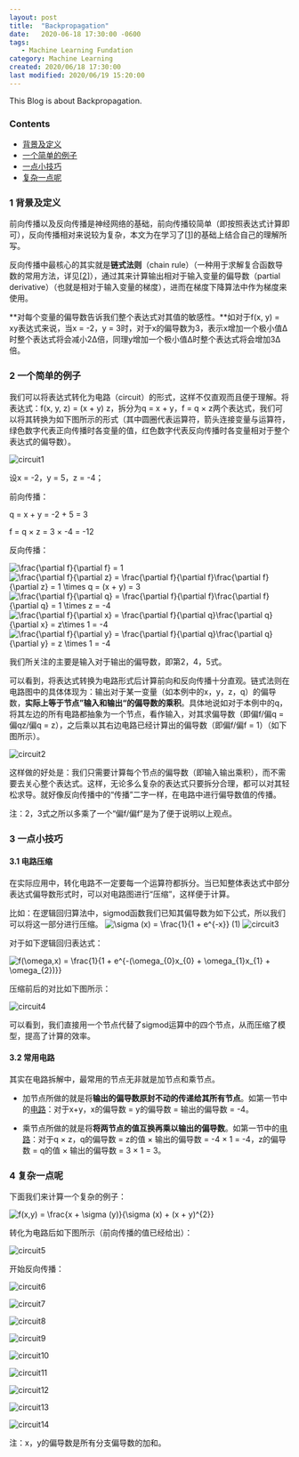 ```yaml
---
layout: post
title:  "Backpropagation"
date:   2020-06-18 17:30:00 -0600
tags:
   - Machine Learning Fundation
category: Machine Learning
created: 2020/06/18 17:30:00
last modified: 2020/06/19 15:20:00
---
```


This Blog is about Backpropagation.

### Contents

* [背景及定义](#a)
* [一个简单的例子](#b)
* [一点小技巧](#c)
* [复杂一点呢](#d)

<a name='a'></a>

### 1 背景及定义

前向传播以及反向传播是神经网络的基础，前向传播较简单（即按照表达式计算即可），反向传播相对来说较为复杂，本文为在学习了\[[1](<https://cs231n.github.io/optimization-2/#grad>)\]的基础上结合自己的理解所写。

反向传播中最核心的其实就是**链式法则**（chain rule）（一种用于求解复合函数导数的常用方法，详见\[[2](<https://en.wikipedia.org/wiki/Chain_rule>)\]），通过其来计算输出相对于输入变量的偏导数（partial derivative）（也就是相对于输入变量的梯度），进而在梯度下降算法中作为梯度来使用。

**对每个变量的偏导数告诉我们整个表达式对其值的敏感性。**如对于f(x, y) = xy表达式来说，当x = -2，y = 3时，对于x的偏导数为3，表示x增加一个极小值&Delta;时整个表达式将会减小2&Delta;倍，同理y增加一个极小值&Delta;时整个表达式将会增加3&Delta;倍。

<a name='b'></a>

### 2 一个简单的例子

我们可以将表达式转化为电路（circuit）的形式，这样不仅直观而且便于理解。将表达式：f(x, y, z) = (x + y) z，拆分为q = x + y，f = q &times; z两个表达式，我们可以将其转换为如下图所示的形式（其中圆圈代表运算符，箭头连接变量与运算符，绿色数字代表正向传播时各变量的值，红色数字代表反向传播时各变量相对于整个表达式的偏导数）。

<a name='pic1'></a>

![circuit1](/images/backpropagation1.png)

设x = -2，y = 5，z = -4；

前向传播：

q = x + y = -2 + 5 = 3

f = q &times; z = 3 &times; -4 = -12

反向传播：

<img src="https://latex.codecogs.com/png.latex?\frac{\partial&space;f}{\partial&space;f}&space;=&space;1" title="\frac{\partial f}{\partial f} = 1" />

<img src="https://latex.codecogs.com/png.latex?\frac{\partial&space;f}{\partial&space;z}&space;=&space;\frac{\partial&space;f}{\partial&space;f}\frac{\partial&space;f}{\partial&space;z}&space;=&space;1&space;\times&space;q&space;=&space;(x&space;&plus;&space;y)&space;=&space;3" title="\frac{\partial f}{\partial z} = \frac{\partial f}{\partial f}\frac{\partial f}{\partial z} = 1 \times q = (x + y) = 3" />

<img src="https://latex.codecogs.com/png.latex?\frac{\partial&space;f}{\partial&space;q}&space;=&space;\frac{\partial&space;f}{\partial&space;f}\frac{\partial&space;f}{\partial&space;q}&space;=&space;1&space;\times&space;z&space;=&space;-4" title="\frac{\partial f}{\partial q} = \frac{\partial f}{\partial f}\frac{\partial f}{\partial q} = 1 \times z = -4" />

<img src="https://latex.codecogs.com/png.latex?\frac{\partial&space;f}{\partial&space;x}&space;=&space;\frac{\partial&space;f}{\partial&space;q}\frac{\partial&space;q}{\partial&space;x}&space;=&space;z\times&space;1&space;=&space;-4" title="\frac{\partial f}{\partial x} = \frac{\partial f}{\partial q}\frac{\partial q}{\partial x} = z\times 1 = -4" />

<img src="https://latex.codecogs.com/png.latex?\frac{\partial&space;f}{\partial&space;y}&space;=&space;\frac{\partial&space;f}{\partial&space;q}\frac{\partial&space;q}{\partial&space;y}&space;=&space;z&space;\times&space;1&space;=&space;-4" title="\frac{\partial f}{\partial y} = \frac{\partial f}{\partial q}\frac{\partial q}{\partial y} = z \times 1 = -4" />

我们所关注的主要是输入对于输出的偏导数，即第2，4，5式。

可以看到，将表达式转换为电路形式后计算前向和反向传播十分直观。链式法则在电路图中的具体体现为：输出对于某一变量（如本例中的x，y，z，q）的偏导数，**实际上等于节点”输入和输出“的偏导数的乘积**。具体地说如对于本例中的q，将其左边的所有电路都抽象为一个节点，看作输入，对其求偏导数（即偏f/偏q = 偏qz/偏q = z），之后乘以其右边电路已经计算出的偏导数（即偏f/偏f = 1）（如下图所示）。

![circuit2](/images/backpropagation2.png)

这样做的好处是：我们只需要计算每个节点的偏导数（即输入输出乘积），而不需要去关心整个表达式。这样，无论多么复杂的表达式只要拆分合理，都可以对其轻松求导。就好像反向传播中的“传播”二字一样，在电路中进行偏导数值的传播。

注：2，3式之所以多乘了一个“偏f/偏f”是为了便于说明以上观点。



<a name='c'></a>

### 3 一点小技巧

#### 3.1 电路压缩

在实际应用中，转化电路不一定要每一个运算符都拆分。当已知整体表达式中部分表达式偏导数形式时，可以对电路图进行“压缩”，这样便于计算。

比如：在逻辑回归算法中，sigmod函数我们已知其偏导数为如下公式，所以我们可以将这一部分进行压缩。
<img src="https://latex.codecogs.com/png.latex?\inline&space;\sigma&space;(x)&space;=&space;\frac{1}{1&space;&plus;&space;e^{-x}}" title="\sigma (x) = \frac{1}{1 + e^{-x}}" />  (1)
![circuit3](/images/backpropagation3.png)

对于如下逻辑回归表达式：

<img src="https://latex.codecogs.com/png.latex?f(\omega,x)&space;=&space;\frac{1}{1&space;&plus;&space;e^{-(\omega_{0}x_{0}&space;&plus;&space;\omega_{1}x_{1}&space;&plus;&space;\omega_{2})}}" title="f(\omega,x) = \frac{1}{1 + e^{-(\omega_{0}x_{0} + \omega_{1}x_{1} + \omega_{2})}}" />

压缩前后的对比如下图所示：

![circuit4](/images/backpropagation4.png)

可以看到，我们直接用一个节点代替了sigmod运算中的四个节点，从而压缩了模型，提高了计算的效率。

#### 3.2 常用电路

其实在电路拆解中，最常用的节点无非就是加节点和乘节点。

* 加节点所做的就是将**输出的偏导数原封不动的传递给其所有节点**。如第一节中的[电路](#pic1)：对于x+y，x的偏导数 = y的偏导数 = 输出的偏导数 = -4。

* 乘节点所做的就是将**将两节点的值互换再乘以输出的偏导数**。如第一节中的[电路](#pic1)：对于q &times; z，q的偏导数 = z的值 &times; 输出的偏导数 = -4 &times; 1 = -4，z的偏导数 = q的值 &times; 输出的偏导数 = 3 &times; 1 = 3。

<a name='d'></a>

### 4 复杂一点呢

下面我们来计算一个复杂的例子：

<img src="https://latex.codecogs.com/png.latex?f(x,y)&space;=&space;\frac{x&space;&plus;&space;\sigma&space;(y)}{\sigma&space;(x)&space;&plus;&space;(x&space;&plus;&space;y)^{2}}" title="f(x,y) = \frac{x + \sigma (y)}{\sigma (x) + (x + y)^{2}}" />

转化为电路后如下图所示（前向传播的值已经给出）：

![circuit5](/images/backpropagation5.png)

开始反向传播：

![circuit6](/images/backpropagation6.png)

![circuit7](/images/backpropagation7.png)

![circuit8](/images/backpropagation8.png)

![circuit9](/images/backpropagation9.png)

![circuit10](/images/backpropagation10.png)

![circuit11](/images/backpropagation11.png)

![circuit12](/images/backpropagation12.png)

![circuit13](/images/backpropagation13.png)

![circuit14](/images/backpropagation14.png)

注：x，y的偏导数是所有分支偏导数的加和。

